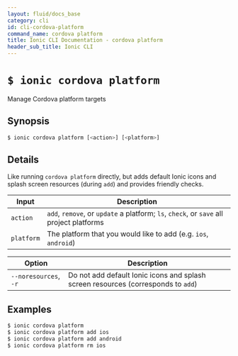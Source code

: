 ```yaml
---
layout: fluid/docs_base
category: cli
id: cli-cordova-platform
command_name: cordova platform
title: Ionic CLI Documentation - cordova platform
header_sub_title: Ionic CLI
---
```


# `$ ionic cordova platform`

Manage Cordova platform targets
## Synopsis

```bash
$ ionic cordova platform [<action>] [<platform>]
```
  
## Details

Like running `cordova platform` directly, but adds default Ionic icons and splash screen resources (during `add`) and provides friendly checks.


Input | Description
----- | ----------
`action` | `add`, `remove`, or `update` a platform; `ls`, `check`, or `save` all project platforms
`platform` | The platform that you would like to add (e.g. `ios`, `android`)


Option | Description
------ | ----------
`--noresources`, `-r` | Do not add default Ionic icons and splash screen resources (corresponds to `add`)

## Examples

```bash
$ ionic cordova platform 
$ ionic cordova platform add ios
$ ionic cordova platform add android
$ ionic cordova platform rm ios
```
